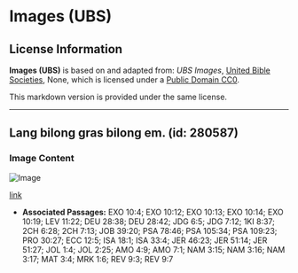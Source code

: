 # Images (UBS)

## License Information

**Images (UBS)** is based on and adapted from: _UBS Images_, [United Bible Societies](https://unitedbiblesocieties.org/), None, which is licensed under a [Public Domain CC0](https://creativecommons.org/public-domain/cc0/).

This markdown version is provided under the same license.



--------------------------------

## Lang bilong gras bilong em. (id: 280587)

### Image Content

![Image](https://cdn.aquifer.bible/aquifer-content/resources/Media/WEB-0606_locust.jpg)

[link](https://cdn.aquifer.bible/aquifer-content/resources/Media/WEB-0606_locust.jpg)

* **Associated Passages:** EXO 10:4; EXO 10:12; EXO 10:13; EXO 10:14; EXO 10:19; LEV 11:22; DEU 28:38; DEU 28:42; JDG 6:5; JDG 7:12; 1KI 8:37; 2CH 6:28; 2CH 7:13; JOB 39:20; PSA 78:46; PSA 105:34; PSA 109:23; PRO 30:27; ECC 12:5; ISA 18:1; ISA 33:4; JER 46:23; JER 51:14; JER 51:27; JOL 1:4; JOL 2:25; AMO 4:9; AMO 7:1; NAM 3:15; NAM 3:16; NAM 3:17; MAT 3:4; MRK 1:6; REV 9:3; REV 9:7

